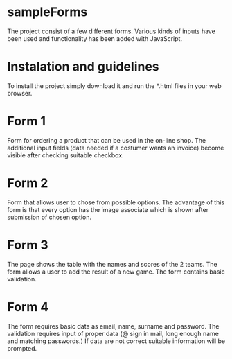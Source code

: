 # sampleForms

The project consist of a few different forms. Various kinds of inputs have been used and functionality has been added with JavaScript. 

# Instalation and guidelines

To install the project simply download it and run the *.html files in your web browser. 

# Form 1

Form for ordering a product that can be used in the on-line shop. The additional input fields (data needed if a costumer wants an invoice) become visible after checking suitable checkbox.

# Form 2

Form that allows user to chose from possible options. The advantage of this form is that every option has the image associate which is shown after submission of chosen option.

# Form 3

The page shows the table with the names and scores of the 2 teams. The form allows a user to add the result of a new game. The form contains basic validation.

# Form 4 

The form requires basic data as email, name, surname and password. The validation requires input of proper data (@ sign in mail, long enough name and matching passwords.) If data are not correct suitable information will be prompted.